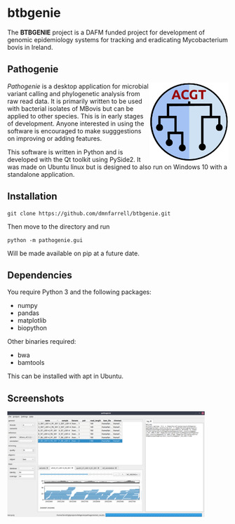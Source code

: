 # btbgenie

The **BTBGENIE** project is a DAFM funded project for development of genomic epidemiology systems for tracking and eradicating Mycobacterium bovis in Ireland.

## Pathogenie

<img align="right" src=pathogenie/pathogenie/logo.png width=180px>

_Pathogenie_ is a desktop application for microbial variant calling and phylogenetic analysis from raw read data. It is primarily written to be used with bacterial isolates of MBovis but can be applied to other species. This is in early stages of development. Anyone interested in using the software is encouraged to make sugggestions on improving or adding features.

This software is written in Python and is developed with the Qt toolkit using PySide2. It was made on Ubuntu linux but is designed to also run on Windows 10 with a standalone application.

## Installation

```
git clone https://github.com/dmnfarrell/btbgenie.git
```

Then move to the directory and run
```
python -m pathogenie.gui
```

Will be made available on pip at a future date.

## Dependencies

You require Python 3 and the following packages:

* numpy
* pandas
* matplotlib
* biopython

Other binaries required:

* bwa
* bamtools

This can be installed with apt in Ubuntu.

## Screenshots

<img src=img/scr1.png width=450px>
